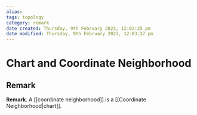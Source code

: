 ```yaml
---
alias: 
tags: topology
category: remark
date created: Thursday, 9th February 2023, 12:02:25 pm
date modified: Thursday, 9th February 2023, 12:03:27 pm
---
```

# Chart and Coordinate Neighborhood

## Remark

**Remark**. A [[coordinate neighborhood]] is a [[Coordinate Neighborhood|chart]].